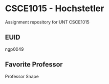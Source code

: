 # CSCE1015 - Hochstetler
Assignment repository for UNT CSCE1015
## EUID

ngp0049
## Favorite Professor
Professor Snape
